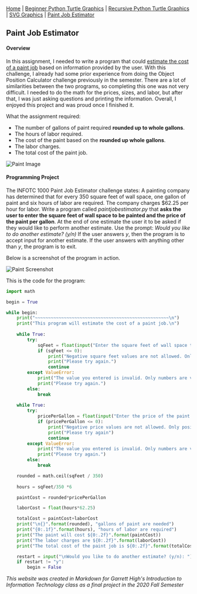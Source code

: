 [Home](https://google.com) | [Beginner Python Turtle Graphics](https://google.com) | [Recursive Python Turtle Graphics](https://google.com) | [SVG Graphics](https://google.com) | [Paint Job Estimator](https://google.com)

## Paint Job Estimator

#### Overview

In this assignment, I needed to write a program that could [estimate the cost of a paint job](https://paintingleads.com/how-to-bid-a-paint-job-a-free-guide-to-estimating/) based on information provided by the user. With this challenge, I already had some prior experience from doing the Object Position Calculator challenge previously in the semester. There are a lot of similarities between the two programs, so completing this one was not very difficult. I needed to do the math for the prices, sizes, and labor, but after that, I was just asking questions and printing the information. Overall, I enjoyed this project and was proud once I finished it.



What the assignment required:

- The number of gallons of paint required **rounded up to whole gallons**.
- The hours of labor required.
- The cost of the paint based on the **rounded up whole gallons**.
- The labor charges.
- The total cost of the paint job.



![Paint Image](https://1build.com/wp-content/uploads/2020/05/1build_blog_painting_estimate_v1.jpg)





#### Programming Project

The INFOTC 1000 Paint Job Estimator challenge states: A painting company has determined that for every 350 square feet of wall space, one gallon of paint and six hours of labor are required. The company charges $62.25 per hour for labor. Write a program called *paintjobestimator.py* that **asks the user to enter the square feet of wall space to be painted and the price of the paint per gallon**. At the end of one estimate the user it to be asked if they would like to perform another estimate. Use the prompt: *Would you like to do another estimate? (y/n)* If the user answers *y*, then the program is to accept input for another estimate. If the user answers with anything other than *y*, the program is to exit.



Below is a screenshot of the program in action.

![Paint Screenshot](C:\Users\garbu\Pictures\paint.jpg)



This is the code for the program:


```python
import math

begin = True

while begin:
    print("~~~~~~~~~~~~~~~~~~~~~~~~~~~~~~~~~~~~~~~~~~~~~~~~~~~\n")
    print("This program will estimate the cost of a paint job.\n")
    
    while True:
        try:
            sqFeet = float(input("Enter the square feet of wall space to be painted: " ))
            if (sqFeet <= 0):
                print("Negative square feet values are not allowed. Only positive values greater than 0 are valid.")
                print("Please try again.")
                continue
        except ValueError:
            print("The value you entered is invalid. Only numbers are valid.")
            print("Please try again.")
        else:
            break
    
    while True:
        try:
            pricePerGallon = float(input("Enter the price of the paint per gallon: " ))
            if (pricePerGallon <= 0):
                print("Negative price values are not allowed. Only positive values greater than 0 are valid.")
                print("Please try again")
                continue
        except ValueError:
            print("The value you entered is invalid. Only numbers are valid.")
            print("Please try again.")
        else:
            break

    rounded = math.ceil(sqFeet / 350)
    
    hours = sqFeet/350 *6

    paintCost = rounded*pricePerGallon

    laborCost = float(hours*62.25)

    totalCost = paintCost+laborCost
    print("\n{}".format(rounded), "gallons of paint are needed")
    print("{0:.1f}".format(hours), "hours of labor are required")
    print("The paint will cost ${0:.2f}".format(paintCost))
    print("The labor charges are ${0:.2f}".format(laborCost))
    print("The total cost of the paint job is ${0:.2f}".format(totalCost))

    restart = input("\nWould you like to do another estimate? (y/n): ")
    if restart != "y":
        begin = False

```



*This website was created in Markdown for Garrett High's Introduction to Information Technology class as a final project in the 2020 Fall Semester*